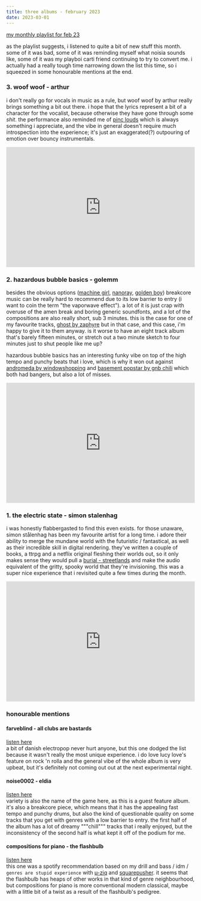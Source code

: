```yaml
---
title: three albums - february 2023
date: 2023-03-01
---
```


[my monthly playlist for feb 23](https://open.spotify.com/playlist/0vk88QNysxGGbPj1G9UPhN)

as the playlist suggests, i listened to quite a bit of new stuff this month. some of it was bad, some of it was reminding myself what noisia sounds like, some of it was my playboi carti friend continuing to try to convert me. i actually had a really tough time narrowing down the list this time, so i squeezed in some honourable mentions at the end. 

### 3. woof woof - arthur
i don't really go for vocals in music as a rule, but woof woof by arthur really brings something a bit out there. i hope that the lyrics represent a bit of a character for the vocalist, because otherwise they have gone through some _shit_. the performance also reminded me of [pinc louds](https://pinclouds.bandcamp.com/album/delancey-st-station) which is always something i appreciate, and the vibe in general doesn't require much introspection into the experience; it's just an exaggerated(?) outpouring of emotion over bouncy instrumentals.
<iframe style="border: 0; width: 100%; height: 320px;" src="https://bandcamp.com/EmbeddedPlayer/album=3912572000/size=large/bgcol=ffffff/linkcol=0687f5/artwork=small/transparent=true/" seamless><a href="https://plzmakeitruins.bandcamp.com/album/woof-woof">Woof Woof by ARTHUR</a></iframe>

### 2. hazardous bubble basics - golemm
besides the obvious options ([machine girl](https://machinegirl.bandcamp.com/), [nanoray](https://nanoray.bandcamp.com/), [golden boy](https://gold3nboy.bandcamp.com)) breakcore music can be really hard to recommend due to its low barrier to entry (i want to coin the term "the vaporwave effect"). a lot of it is just crap with overuse of the amen break and boring generic soundfonts, and a lot of the compositions are also really short, sub 3 minutes. this is the case for one of my favourite tracks, [ghost by zaphyre](https://syncoperecords.bandcamp.com/track/ghost-2) but in that case, and this case, i'm happy to give it to them anyway. is it worse to have an eight track album that's barely fifteen minutes, or stretch out a two minute sketch to four minutes just to shut people like me up? 

hazardous bubble basics has an interesting funky vibe on top of the high tempo and punchy beats that i love, which is why it won out against [andromeda by windowshopping](https://djwndwshppng.bandcamp.com/album/andromeda) and [basement popstar by gnb chili](https://noagreements.bandcamp.com/album/basement-popstar) which both had bangers, but also a lot of misses.
<iframe style="border: 0; width: 100%; height: 320px;" src="https://bandcamp.com/EmbeddedPlayer/album=96852056/size=large/bgcol=ffffff/linkcol=0687f5/artwork=small/transparent=true/" seamless><a href="https://golemm.bandcamp.com/album/hazardous-bubble-basics">Hazardous Bubble Basics by Golemm</a></iframe>

### 1. the electric state - simon stalenhag
i was honestly flabbergasted to find this even exists. for those unaware, simon stålenhag has been my favourite artist for a long time. i adore their ability to merge the mundane world with the futuristic / fantastical, as well as their incredible skill in digital rendering. they've written a couple of books, a ttrpg and a netflix original fleshing their worlds out, so it only makes sense they would pull a [burial - streetlands](https://burial.bandcamp.com/album/streetlands) and make the audio equivalent of the gritty, spooky world that they're invisioning. this was a super nice experience that i revisited quite a few times during the month. 
<iframe style="border: 0; width: 100%; height: 320px;" src="https://bandcamp.com/EmbeddedPlayer/album=533296537/size=large/bgcol=ffffff/linkcol=0687f5/artwork=small/transparent=true/" seamless><a href="https://simonstalenhag.bandcamp.com/album/the-electric-state">The Electric State by Simon Stålenhag</a></iframe>

### honourable mentions
#### farveblind - all clubs are bastards
[listen here](https://www.youtube.com/watch?v=CJ3bccOqB0I&list=OLAK5uy_nfVRZAtqzIUf-L5B2GL5E23UXAtDsNGog)<br/>
a bit of danish electropop never hurt anyone, but this one dodged the list because it wasn't really the most unique experience. i do love lucy love's feature on rock 'n rolla and the general vibe of the whole album is very upbeat, but it's definitely not coming out out at the next experimental night.
#### noise0002 - eldia
[listen here](https://eldia000.bandcamp.com/album/noise0002)<br/>
variety is also the name of the game here, as this is a guest feature album. it's also a breakcore piece, which means that it has the appealing fast tempo and punchy drums, but also the kind of questionable quality on some tracks that you get with genres with a low barrier to entry. the first half of the album has a lot of dreamy """chill""" tracks that i really enjoyed, but the inconsistency of the second half is what kept it off of the podium for me.
#### compositions for piano - the flashbulb
[listen here](https://theflashbulb.bandcamp.com/album/compositions-for-piano)<br/>
this one was a spotify recommendation based on my drill and bass / idm / `genres are stupid experience` with [µ-ziq](https://mikeparadinas.bandcamp.com/album/lunatic-harness-25th-anniversary-edition) and [squarepusher](https://squarepusher.bandcamp.com/). it seems that the flashbulb has heaps of other works in that kind of genre neighbourhood, but compositions for piano is more conventional modern classical, maybe with a little bit of a twist as a result of the flashbulb's pedigree.
